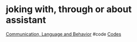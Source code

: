 # joking with, through or about assistant
[Communication, Language and Behavior](output/themes/Communication,%20Language%20and%20Behavior.md)
#code [Codes](output/codes/Codes.md)